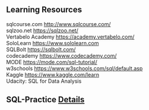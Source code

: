 ## Learning Resources
sqlcourse.com	http://www.sqlcourse.com/ <br>
sqlzoo.net	https://sqlzoo.net/ <br>
Vertabelo Academy	https://academy.vertabelo.com/ <br>
SoloLearn	https://www.sololearn.com <br>
SQLBolt	https://sqlbolt.com/ <br>
codecademy	https://www.codecademy.com/ <br>
MODE	https://mode.com/sql-tutorial/ <br>
w3schools	https://www.w3schools.com/sql/default.asp <br>
Kaggle https://www.kaggle.com/learn <br>
Udacity: SQL for Data Analysis<br>

## SQL-Practice [Details](https://github.com/MengyaCao/SQL-Practice)
